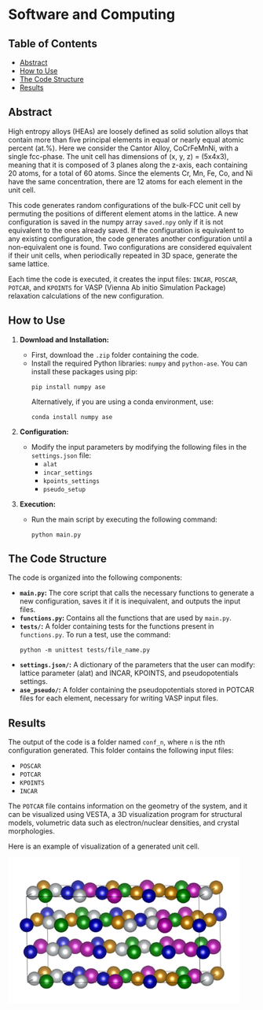 # Software and Computing

## Table of Contents
- [Abstract](#abstract)
- [How to Use](#how-to-use)
- [The Code Structure](#the-code-structure)
- [Results](#results)

## Abstract
High entropy alloys (HEAs) are loosely defined as solid solution alloys that contain more than five principal elements in equal or nearly equal atomic percent (at.%). Here we consider the Cantor Alloy, CoCrFeMnNi, with a single fcc-phase. The unit cell has dimensions of (x, y, z) = (5x4x3), meaning that it is composed of 3 planes along the z-axis, each containing 20 atoms, for a total of 60 atoms. Since the elements Cr, Mn, Fe, Co, and Ni have the same concentration, there are 12 atoms for each element in the unit cell.  

This code generates random configurations of the bulk-FCC unit cell by permuting the positions of different element atoms in the lattice. A new configuration is saved in the numpy array `saved.npy` only if it is not equivalent to the ones already saved. If the configuration is equivalent to any existing configuration, the code generates another configuration until a non-equivalent one is found. Two configurations are considered equivalent if their unit cells, when periodically repeated in 3D space, generate the same lattice.

Each time the code is executed, it creates the input files: `INCAR`, `POSCAR`, `POTCAR`, and `KPOINTS` for VASP (Vienna Ab initio Simulation Package) relaxation calculations of the new configuration.

## How to Use
1. **Download and Installation:**
   - First, download the `.zip` folder containing the code.
   - Install the required Python libraries: `numpy` and `python-ase`. You can install these packages using pip:
     ```
     pip install numpy ase
     ```
     Alternatively, if you are using a conda environment, use:
     ```
     conda install numpy ase
     ```

2. **Configuration:**
   - Modify the input parameters by modifying the following files in the `settings.json` file:
     - `alat`
     - `incar_settings`
     - `kpoints_settings`
     - `pseudo_setup`

3. **Execution:**
   - Run the main script by executing the following command:
     ```
     python main.py
     ```

## The Code Structure
The code is organized into the following components:

- **`main.py`:** The core script that calls the necessary functions to generate a new configuration, saves it if it is inequivalent, and outputs the input files.
- **`functions.py`:** Contains all the functions that are used by `main.py`.
- **`tests/`:** A folder containing tests for the functions present in `functions.py`. To run a test, use the command:
     ```
     python -m unittest tests/file_name.py
     ```
- **`settings.json/`:** A dictionary of the parameters that the user can modify: lattice parameter (alat) and INCAR, KPOINTS, and pseudopotentials settings.
- **`ase_pseudo/`:** A folder containing the pseudopotentials stored in POTCAR files for each element, necessary for writing VASP input files.

## Results
The output of the code is a folder named `conf_n`, where `n` is the nth configuration generated. This folder contains the following input files:

- `POSCAR`
- `POTCAR`
- `KPOINTS`
- `INCAR`

The `POTCAR` file contains information on the geometry of the system, and it can be visualized using VESTA, a 3D visualization program for structural models, volumetric data such as electron/nuclear densities, and crystal morphologies.

Here is an example of visualization of a generated unit cell.

![Unit cell image](unit_cell.png)